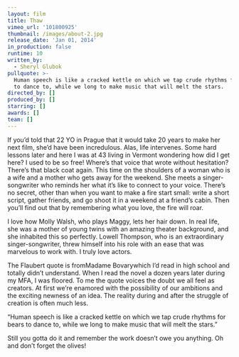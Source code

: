 ```yaml
---
layout: film
title: Thaw
vimeo_url: '101800925'
thumbnail: /images/about-2.jpg
release_date: 'Jan 01, 2014'
in_production: false
runtime: 10
written_by:
  - Sheryl Glubok
pullquote: >-
  Human speech is like a cracked kettle on which we tap crude rhythms for bears
  to dance to, while we long to make music that will melt the stars.
directed_by: []
produced_by: []
starring: []
awards: []
team: []
---
```

If you’d told that 22 YO in Prague that it would take 20 years to make her next film, she’d have been incredulous. Alas, life intervenes. Some hard lessons later and here I was at 43 living in Vermont wondering how did I get here? I used to be so free! Where’s that voice that wrote without hesitation? There’s that black coat again. This time on the shoulders of a woman who is a wife and a mother who gets away for the weekend. She meets a singer-songwriter who reminds her what it’s like to connect to your voice. There’s no secret, other than when you want to make a fire start small: write a short script, gather friends, and go shoot it in a weekend at a friend’s cabin. Then you’ll find out that by remembering what you love, the fire will roar.

I love how Molly Walsh, who plays Maggy, lets her hair down. In real life, she was a mother of young twins with an amazing theater background, and she inhabited this so perfectly. Lowell Thompson, who is an extraordinary singer-songwriter, threw himself into his role with an ease that was marvelous to work with. I truly love actors.

The Flaubert quote is fromMadame Bovarywhich I’d read in high school and totally didn’t understand. When I read the novel a dozen years later during my MFA, I was floored. To me the quote voices the doubt we all feel as creators. At first we’re enamored with the possibility of our ambitions and the exciting newness of an idea. The reality during and after the struggle of creation is often much less.

“Human speech is like a cracked kettle on which we tap crude rhythms for bears to dance to, while we long to make music that will melt the stars.”

Still you gotta do it and remember the work doesn’t owe you anything. Oh and don’t forget the olives!
